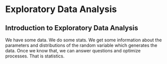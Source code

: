 # Exploratory Data Analysis

## Introduction to Exploratory Data Analysis

We have some data. We do some stats. We get some information about the parameters and distributions of the random variable which generates the data. Once we know that, we can answer questions and optimize processes. That is statistics.